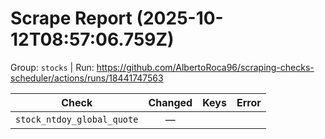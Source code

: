 # Scrape Report (2025-10-12T08:57:06.759Z)

Group: `stocks`  |  Run: https://github.com/AlbertoRoca96/scraping-checks-scheduler/actions/runs/18441747563

| Check | Changed | Keys | Error |
|---|:---:|:--|:--|
| `stock_ntdoy_global_quote` | — |  |  |
